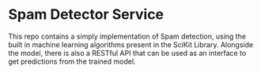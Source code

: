 # Spam Detector Service

This repo contains a simply implementation of Spam detection, using the built in machine learning algorithms present in the SciKit Library.
Alongside the model, there is also a RESTful API that can be used as an interface to get predictions from the trained model.

